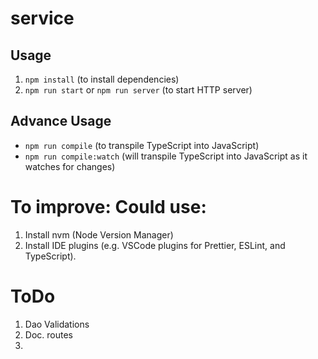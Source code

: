 # service

## Usage

1. `npm install` (to install dependencies)
2. `npm run start` or `npm run server` (to start HTTP server)

## Advance Usage

- `npm run compile` (to transpile TypeScript into JavaScript)
- `npm run compile:watch` (will transpile TypeScript into JavaScript as it watches for changes)

# To improve: Could use:
1. Install nvm (Node Version Manager)
2. Install IDE plugins (e.g. VSCode plugins for Prettier, ESLint, and TypeScript).

# ToDo
1. Dao Validations
2. Doc. routes
3. 
